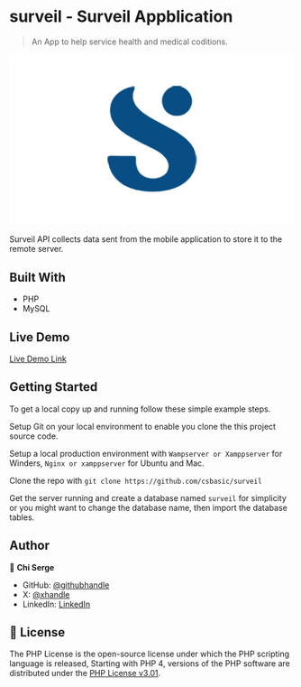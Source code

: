 # surveil - Surveil Appblication

> An App to help service health and medical coditions.

![logo](surveil-logo.jpg)

Surveil API collects data sent from the mobile application to store it to the remote server. 

## Built With

- PHP 
- MySQL

## Live Demo

[Live Demo Link](https://github.com/csbasic/surveil)


## Getting Started

To get a local copy up and running follow these simple example steps.

Setup Git on your local environment to enable you clone the this project source code.

Setup a local production environment with `Wampserver or Xamppserver` for Winders,  `Nginx or xamppserver` for Ubuntu and Mac.

Clone the repo with `git clone https://github.com/csbasic/surveil`

Get the server running and create a database named `surveil` for simplicity or you might want to change the database name, then import the database tables.

## Author

👤 **Chi Serge**

- GitHub: [@githubhandle](https://github.com/csbasic)
- X: [@xhandle](https://twitter.com/chiserge_/)
- LinkedIn: [LinkedIn](https://www.linkedin.com/in/chiserge/)

## 📝 License

The PHP License is the open-source license under which the PHP scripting language is released, Starting with PHP 4, versions of the PHP software are distributed under the  [PHP License v3.01](http://www.php.net/license/3_01.txt).
